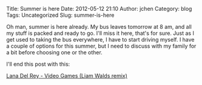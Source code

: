 Title: Summer is here
Date: 2012-05-12 21:10
Author: jchen
Category: blog
Tags: Uncategorized
Slug: summer-is-here

Oh man, summer is here already. My bus leaves tomorrow at 8 am, and all
my stuff is packed and ready to go. I'll miss it here, that's for sure.
Just as I get used to taking the bus everywhere, I have to start driving
myself. I have a couple of options for this summer, but I need to
discuss with my family for a bit before choosing one or the other.  
  
I'll end this post with this:

[Lana Del Rey - Video Games (Liam Walds remix)][]

  [Lana Del Rey - Video Games (Liam Walds remix)]: http://music.derpify.me/m/Video%20Games%20(Liam%20Walds%20Remix).mp3
